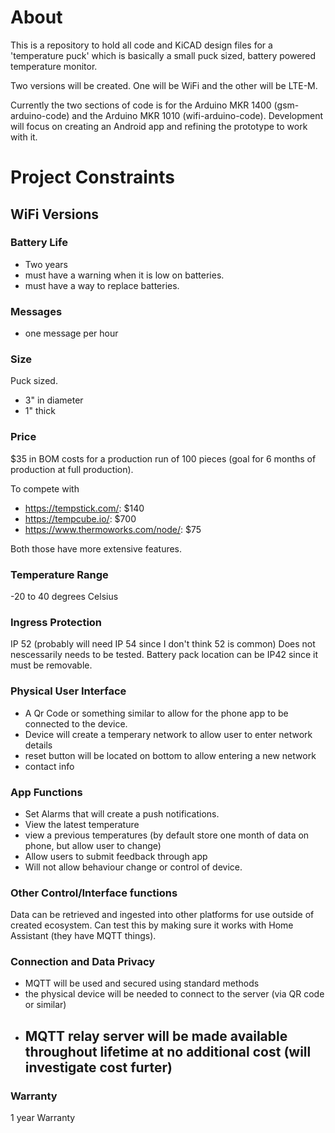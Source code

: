 # About
This is a repository to hold all code and KiCAD design files for a 'temperature puck' which is basically a small puck sized, battery powered temperature monitor.

Two versions will be created. One will be WiFi and the other will be LTE-M.

Currently the two sections of code is for the Arduino MKR 1400 (gsm-arduino-code) and the Arduino MKR 1010 (wifi-arduino-code). Development will focus on creating an Android app and refining the prototype to work with it.

# Project Constraints
## WiFi Versions
### Battery Life
- Two years
- must have a warning when it is low on batteries.
- must have a way to replace batteries.

### Messages
- one message per hour

### Size
Puck sized.
- 3" in diameter
- 1" thick

### Price
$35 in BOM costs for a production run of 100 pieces (goal for 6 months of production at full production).

To compete with
- https://tempstick.com/: $140
- https://tempcube.io/: $700
- https://www.thermoworks.com/node/: $75

Both those have more extensive features.

### Temperature Range
-20 to 40 degrees Celsius

### Ingress Protection
IP 52 (probably will need IP 54 since I don't think 52 is common)
Does not nescessarily needs to be tested.
Battery pack location can be IP42 since it must be removable.

### Physical User Interface
- A Qr Code or something similar to allow for the phone app to be connected to the device.
- Device will create a temperary network to allow user to enter network details
- reset button will be located on bottom to allow entering a new network
- contact info

### App Functions
- Set Alarms that will create a push notifications.
- View the latest temperature
- view a previous temperatures (by default store one month of data on phone, but allow user to change)
- Allow users to submit feedback through app
- Will not allow behaviour change or control of device.

### Other Control/Interface functions
Data can be retrieved and ingested into other platforms for use outside of created ecosystem. Can test this by making sure it works with Home Assistant (they have MQTT things).

### Connection and Data Privacy
- MQTT will be used and secured using standard methods
- the physical device will be needed to connect to the server (via QR code or similar)
- MQTT relay server will be made available throughout lifetime at no additional cost (will investigate cost furter)
  -

### Warranty
1 year Warranty
